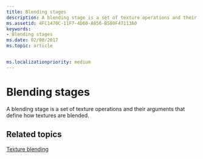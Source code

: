 ```yaml
---
title: Blending stages
description: A blending stage is a set of texture operations and their arguments that define how textures are blended.
ms.assetid: 4FC1470C-11F7-4D60-A856-B580F47113A0
keywords:
- Blending stages
ms.date: 02/08/2017
ms.topic: article


ms.localizationpriority: medium
---
```

# Blending stages


A blending stage is a set of texture operations and their arguments that define how textures are blended.

## <span id="related-topics"></span>Related topics


[Texture blending](texture-blending.md)

 

 




